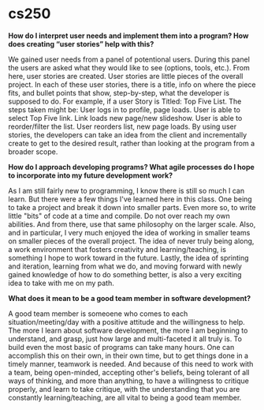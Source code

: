 # cs250

**How do I interpret user needs and implement them into a program? How does creating “user stories” help with this?**

   We gained user needs from a panel of potentional users. During this panel the users are asked what they would like to see (options, tools, etc.). From here, user stories are created. User stories are little pieces of the overall project. In each of these user stories, there is a title, info on where the piece fits, and bullet points that show, step-by-step, what the developer is supposed to do. For example, if a user Story is Titled: Top Five List. The steps taken might be: User logs in to profile, page loads. User is able to select Top Five link. Link loads new page/new slideshow. User is able to reorder/filter the list. User reorders list, new page loads. By using user stories, the developers can take an idea from the client and incrementally create to get to the desired result, rather than looking at the program from a broader scope. 


**How do I approach developing programs? What agile processes do I hope to incorporate into my future development work?**

   As I am still fairly new to programming, I know there is still so much I can learn. But there were a few things I've learned here in this class. One being to take a project and break it down into smaller parts. Even more so, to write little "bits" of code at a time and compile. Do not over reach my own abilities. And from there, use that same philosophy on the larger scale. Also, and in particular, I very much enjoyed the idea of working in smaller teams on smaller pieces of the overall project. The idea of never truly being along, a work environment that fosters creativity and learning/teaching, is something I hope to work toward in the future. Lastly, the idea of sprinting and iteration, learning from what we do, and moving forward with newly gained knowledge of how to do something better, is also a very exciting idea to take with me on my path.


**What does it mean to be a good team member in software development?**

   A good team member is someoene who comes to each situation/meeting/day with a positive attitude and the willingness to help. The more I learn about software development, the more I am beginning to understand, and grasp, just how large and multi-faceted it all truly is. To build even the most basic of programs can take many hours. One can accomplish this on their own, in their own time, but to get things done in a timely manner, teamwork is needed. And because of this need to work with a  team, being open-minded, accepting other's beliefs, being tolerant of all ways of thinking, and more than anything, to have a willingness to critique properly, and learn to take critique, with the understanding that you are constantly learning/teaching, are all vital to being a good team member. 
